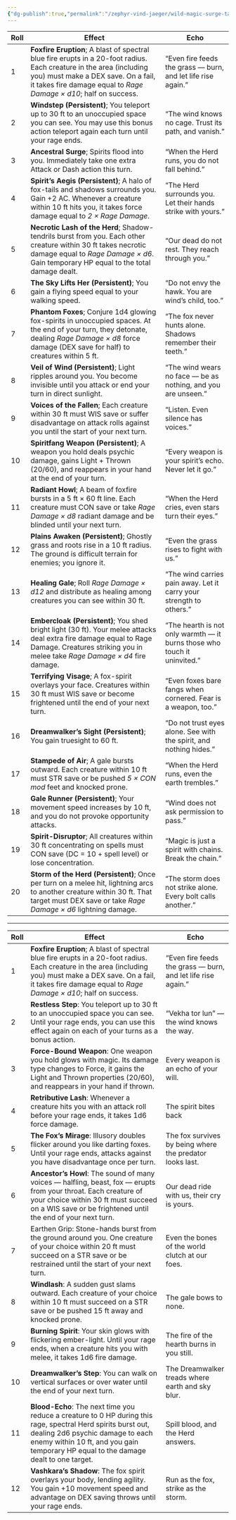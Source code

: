 ```yaml
---
{"dg-publish":true,"permalink":"/zephyr-vind-jaeger/wild-magic-surge-table/"}
---
```


| Roll | Effect                                                                                                                                                                                                                         | Echo                                                                     |
| ---- | ------------------------------------------------------------------------------------------------------------------------------------------------------------------------------------------------------------------------------ | ------------------------------------------------------------------------ |
| 1    | **Foxfire Eruption**; A blast of spectral blue fire erupts in a 20-foot radius. Each creature in the area (including you) must make a DEX save. On a fail, it takes fire damage equal to _Rage Damage × d10_; half on success. | “Even fire feeds the grass — burn, and let life rise again.”             |
| 2    | **Windstep (Persistent)**; You teleport up to 30 ft to an unoccupied space you can see. You may use this bonus action teleport again each turn until your rage ends.                                                           | “The wind knows no cage. Trust its path, and vanish.”                    |
| 3    | **Ancestral Surge**; Spirits flood into you. Immediately take one extra Attack or Dash action this turn.                                                                                                                       | “When the Herd runs, you do not fall behind.”                            |
| 4    | **Spirit’s Aegis (Persistent)**; A halo of fox-tails and shadows surrounds you. Gain +2 AC. Whenever a creature within 10 ft hits you, it takes force damage equal to _2 × Rage Damage_.                                       | “The Herd surrounds you. Let their hands strike with yours.”             |
| 5    | **Necrotic Lash of the Herd**; Shadow-tendrils burst from you. Each other creature within 30 ft takes necrotic damage equal to _Rage Damage × d6_. Gain temporary HP equal to the total damage dealt.                          | “Our dead do not rest. They reach through you.”                          |
| 6    | **The Sky Lifts Her (Persistent)**; You gain a flying speed equal to your walking speed.                                                                                                                                       | “Do not envy the hawk. You are wind’s child, too.”                       |
| 7    | **Phantom Foxes**; Conjure 1d4 glowing fox-spirits in unoccupied spaces. At the end of your turn, they detonate, dealing _Rage Damage × d8_ force damage (DEX save for half) to creatures within 5 ft.                         | “The fox never hunts alone. Shadows remember their teeth.”               |
| 8    | **Veil of Wind (Persistent)**; Light ripples around you. You become invisible until you attack or end your turn in direct sunlight.                                                                                            | “The wind wears no face — be as nothing, and you are unseen.”            |
| 9    | **Voices of the Fallen**; Each creature within 30 ft must WIS save or suffer disadvantage on attack rolls against you until the start of your next turn.                                                                       | “Listen. Even silence has voices.”                                       |
| 10   | **Spiritfang Weapon (Persistent)**; A weapon you hold deals psychic damage, gains Light + Thrown (20/60), and reappears in your hand at the end of your turn.                                                                  | “Every weapon is your spirit’s echo. Never let it go.”                   |
| 11   | **Radiant Howl**; A beam of foxfire bursts in a 5 ft × 60 ft line. Each creature must CON save or take _Rage Damage × d8_ radiant damage and be blinded until your next turn.                                                  | “When the Herd cries, even stars turn their eyes.”                       |
| 12   | **Plains Awaken (Persistent)**; Ghostly grass and roots rise in a 10 ft radius. The ground is difficult terrain for enemies; you ignore it.                                                                                    | “Even the grass rises to fight with us.”                                 |
| 13   | **Healing Gale**; Roll _Rage Damage × d12_ and distribute as healing among creatures you can see within 30 ft.                                                                                                                 | “The wind carries pain away. Let it carry your strength to others.”      |
| 14   | **Embercloak (Persistent)**; You shed bright light (30 ft). Your melee attacks deal extra fire damage equal to Rage Damage. Creatures striking you in melee take _Rage Damage × d4_ fire damage.                               | “The hearth is not only warmth — it burns those who touch it uninvited.” |
| 15   | **Terrifying Visage**; A fox-spirit overlays your face. Creatures within 30 ft must WIS save or become frightened until the end of your next turn.                                                                             | “Even foxes bare fangs when cornered. Fear is a weapon, too.”            |
| 16   | **Dreamwalker’s Sight (Persistent)**; You gain truesight to 60 ft.                                                                                                                                                             | “Do not trust eyes alone. See with the spirit, and nothing hides.”       |
| 17   | **Stampede of Air**; A gale bursts outward. Each creature within 10 ft must STR save or be pushed _5 × CON mod_ feet and knocked prone.                                                                                        | “When the Herd runs, even the earth trembles.”                           |
| 18   | **Gale Runner (Persistent)**; Your movement speed increases by 10 ft, and you do not provoke opportunity attacks.                                                                                                              | “Wind does not ask permission to pass.”                                  |
| 19   | **Spirit-Disruptor**; All creatures within 30 ft concentrating on spells must CON save (DC = 10 + spell level) or lose concentration.                                                                                          | “Magic is just a spirit with chains. Break the chain.”                   |
| 20   | **Storm of the Herd (Persistent)**; Once per turn on a melee hit, lightning arcs to another creature within 30 ft. That target must DEX save or take _Rage Damage × d6_ lightning damage.                                      | “The storm does not strike alone. Every bolt calls another.”             |


---

| Roll | Effect                                                                                                                                                                                                                                   | Echo                                                     |
| ---- | ---------------------------------------------------------------------------------------------------------------------------------------------------------------------------------------------------------------------------------------- | -------------------------------------------------------- |
| 1    | **Foxfire Eruption**; A blast of spectral blue fire erupts in a 20-foot radius. Each creature in the area (including you) must make a DEX save. On a fail, it takes fire damage equal to _Rage Damage × d10_; half on success.           | “Even fire feeds the grass — burn, and let life rise again.” |
| 2    | **Restless Step**: You teleport up to 30 ft to an unoccupied space you can see. Until your rage ends, you can use this effect again on each of your turns as a bonus action.                                                             | “Vekha tor lun” — the wind knows the way.                |
| 3    | **Force-Bound Weapon**: One weapon you hold glows with magic. Its damage type changes to Force, it gains the Light and Thrown properties (20/60), and reappears in your hand if thrown.                                                  | Every weapon is an echo of your will.                    |
| 4    | **Retributive Lash**: Whenever a creature hits you with an attack roll before your rage ends, it takes 1d6 force damage.                                                                                                                 | The spirit bites back                                    |
| 5    | **The Fox’s Mirage**: Illusory doubles flicker around you like darting foxes. Until your rage ends, attacks against you have disadvantage once per turn.                                                                                 | The fox survives by being where the predator looks last. |
| 6    | **Ancestor’s Howl**: The sound of many voices — halfling, beast, fox — erupts from your throat. Each creature of your choice within 30 ft must succeed on a WIS save or be frightened until the end of your next turn.                   | Our dead ride with us, their cry is yours.               |
| 7    | Earthen Grip: Stone-hands burst from the ground around you. One creature of your choice within 20 ft must succeed on a STR save or be restrained until the start of your next turn.                                                      | Even the bones of the world clutch at our foes.          |
| 8    | **Windlash**: A sudden gust slams outward. Each creature of your choice within 10 ft must succeed on a STR save or be pushed 15 ft away and knocked prone.                                                                               | The gale bows to none.                                   |
| 9    | **Burning Spirit**: Your skin glows with flickering ember-light. Until your rage ends, when a creature hits you with melee, it takes 1d6 fire damage.                                                                                    | The fire of the hearth burns in you still.               |
| 10   | **Dreamwalker’s Step**: You can walk on vertical surfaces or over water until the end of your next turn.                                                                                                                                 | The Dreamwalker treads where earth and sky blur.         |
| 11   | **Blood-Echo**: The next time you reduce a creature to 0 HP during this rage, spectral Herd spirits burst out, dealing 2d6 psychic damage to each enemy within 10 ft, and you gain temporary HP equal to the damage dealt to one target. | Spill blood, and the Herd answers.                       |
| 12   | **Vashkara’s Shadow**: The fox spirit overlays your body, lending agility. You gain +10 movement speed and advantage on DEX saving throws until your rage ends.                                                                          | Run as the fox, strike as the storm.                     |
